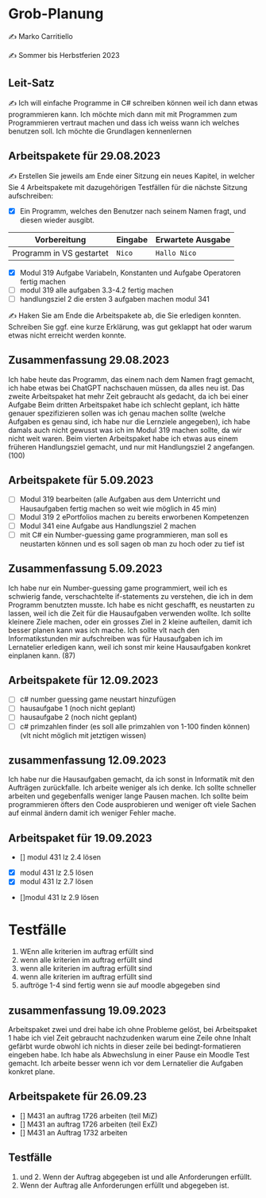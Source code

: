 # Grob-Planung

✍️ Marko Carritiello

✍️ Sommer bis Herbstferien 2023

## Leit-Satz

✍️ Ich will einfache Programme in C# schreiben können weil ich dann etwas programmieren kann. Ich möchte mich dann mit mit Programmen zum Programmieren vertraut machen und dass ich weiss wann ich welches benutzen soll. Ich möchte die Grundlagen kennenlernen

## Arbeitspakete für 29.08.2023

✍️ Erstellen Sie jeweils am Ende einer Sitzung ein neues Kapitel, in welcher Sie 4 Arbeitspakete mit dazugehörigen Testfällen für die nächste Sitzung aufschreiben:

- [x] Ein Programm, welches den Benutzer nach seinem Namen fragt, und diesen wieder ausgibt.

| Vorbereitung             | Eingabe | Erwartete Ausgabe |
| ------------------------ | ------- | ----------------- |
| Programm in VS gestartet | `Nico`  | `Hallo Nico`      |

- [x] Modul 319 Aufgabe  Variabeln, Konstanten und Aufgabe Operatoren fertig machen
- [ ] modul 319 alle aufgaben 3.3-4.2 fertig machen
- [ ] handlungsziel 2 die ersten 3 aufgaben machen modul 341

✍️  Haken Sie am Ende die Arbeitspakete ab, die Sie erledigen konnten. Schreiben Sie ggf. eine kurze Erklärung, was gut geklappt hat oder warum etwas nicht erreicht werden konnte.
## Zusammenfassung 29.08.2023
Ich habe heute das Programm, das einem nach dem Namen fragt gemacht, ich habe etwas bei ChatGPT nachschauen müssen, da alles neu ist.
Das zweite Arbeitspaket hat mehr Zeit gebraucht als gedacht, da ich bei einer Aufgabe
Beim dritten Arbeitspaket habe ich schlecht geplant, ich hätte genauer spezifizieren sollen was ich genau machen sollte (welche Aufgaben es genau sind, ich habe nur die Lernziele angegeben), ich habe damals auch nicht gewusst was ich im Modul 319 machen sollte, da wir nicht weit waren.
Beim vierten Arbeitspaket habe ich etwas aus einem früheren Handlungsziel gemacht, und nur mit Handlungsziel 2 angefangen. (100)

## Arbeitspakete für 5.09.2023
- [ ] Modul 319 bearbeiten (alle Aufgaben aus dem Unterricht und Hausaufgaben fertig machen so weit wie möglich in 45 min)
- [ ] Modul 319 2 ePortfolios machen zu bereits erworbenen Kompetenzen
- [ ] Modul 341 eine Aufgabe aus Handlungsziel 2 machen
- [ ] mit C# ein Number-guessing game programmieren, man soll es neustarten können und es soll sagen ob man zu hoch oder zu tief ist

## Zusammenfassung 5.09.2023
Ich habe nur ein Number-guessing game programmiert, weil ich es schwierig fande, verschachtelte if-statements zu verstehen, die ich in dem Programm benutzten musste. Ich habe es nicht geschafft, es neustarten zu lassen, weil ich die Zeit für die Hausaufgaben verwenden wollte. Ich sollte kleinere Ziele machen, oder ein grosses Ziel in 2 kleine aufteilen, damit ich besser planen kann was ich mache. Ich sollte vlt nach den Informatikstunden mir aufschreiben was für Hausaufgaben ich im Lernatelier erledigen kann, weil ich sonst mir keine Hausaufgaben konkret einplanen kann. (87)

## Arbeitspakete für 12.09.2023
- [ ] c# number guessing game neustart hinzufügen
- [ ] hausaufgabe 1 (noch nicht geplant)
- [ ] hausaufgabe 2 (noch nicht geplant)
- [ ] c# primzahlen finder (es soll alle primzahlen von 1-100 finden können) (vlt nicht möglich mit jetztigen wissen)
## zusammenfassung 12.09.2023
Ich habe nur die Hausaufgaben gemacht, da ich sonst in Informatik mit den Aufträgen zurückfalle. Ich arbeite weniger als ich denke. Ich sollte schneller arbeiten und gegebenfalls weniger lange Pausen machen. Ich sollte beim programmieren öfters den Code ausprobieren und weniger oft viele Sachen auf einmal ändern damit ich weniger Fehler mache.
## Arbeitspaket für 19.09.2023
 - [] modul 431 lz 2.4 lösen
 - [x] modul 431 lz 2.5 lösen
 - [x] modul 431 lz 2.7 lösen
 - []modul 431 lz 2.9 lösen

# Testfälle
1. WEnn alle kriterien im auftrag erfüllt sind
2. wenn alle kriterien im auftrag erfüllt sind
3.  wenn alle kriterien im auftrag erfüllt sind
4.  wenn alle kriterien im auftrag erfüllt sind
5. auftröge 1-4 sind fertig wenn sie auf moodle abgegeben sind

## zusammenfassung 19.09.2023
Arbeitspaket zwei und drei habe ich ohne Probleme gelöst, bei Arbeitspaket 1 habe ich viel Zeit gebraucht nachzudenken warum eine Zeile ohne Inhalt gefärbt wurde obwohl ich nichts in dieser zeile bei bedingt-formatieren eingeben habe. Ich habe als Abwechslung in einer Pause ein Moodle Test gemacht. Ich arbeite besser wenn ich vor dem Lernatelier die Aufgaben konkret plane.

## Arbeitspakete für 26.09.23
- [] M431 an auftrag 1726 arbeiten (teil MiZ)
- [] M431 an auftrag 1726 arbeiten (teil ExZ)
- [] M431 an Auftrag 1732 arbeiten

## Testfälle
1. und 2. Wenn der Auftrag abgegeben ist und alle Anforderungen erfüllt.
2. Wenn der Auftrag alle Anforderungen erfüllt und abgegeben ist.

